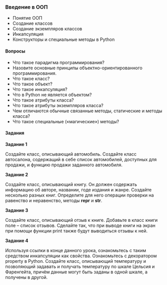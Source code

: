 ### Введение в ООП

* Понятие ООП
* Создание классов
* Создание экземпляров классов
* Инкапсуляция
* Конструкторы и специальные методы в Python

#### Вопросы

* Что такое парадигма программирования?
* Назовите основные принципы объектно-ориентированного программирования.
* Что такое класс?
* Что такое объект?
* Что такое инкапсуляция?
* Что в Python не является объектом?
* Что такое атрибуты класса?
* Что такое атрибуты экземпляров класса?
* Чем отличаются обычные связанные методы, статические и методы класса?
* Что такое специальные («магические») методы?

#### Задания

**Задание 1**

Создайте класс, описывающий автомобиль. Создайте класс автосалона, содержащий в себе список
автомобилей, доступных для продажи, и функцию продажи заданного автомобиля.

**Задание 2**

Создайте класс, описывающий книгу. Он должен содержать информацию об авторе, названии, годе
издания и жанре. Создайте несколько разных книг. Определите для него операции проверки на
равенство и неравенство, методы __repr__ и __str__.

**Задание 3**

Создайте класс, описывающий отзыв к книге. Добавьте в класс книги поле – список отзывов. Сделайте
так, что при выводе книги на экран при помощи функции print также будут выводиться отзывы к ней.

**Задание 4**

Используя ссылки в конце данного урока, ознакомьтесь с таким средством инкапсуляции как свойства.
Ознакомьтесь с декоратором property в Python. Создайте класс, описывающий температуру и
позволяющий задавать и получать температуру по шкале Цельсия и Фаренгейта, причём данные могут
быть заданы в одной шкале, а получены в другой.